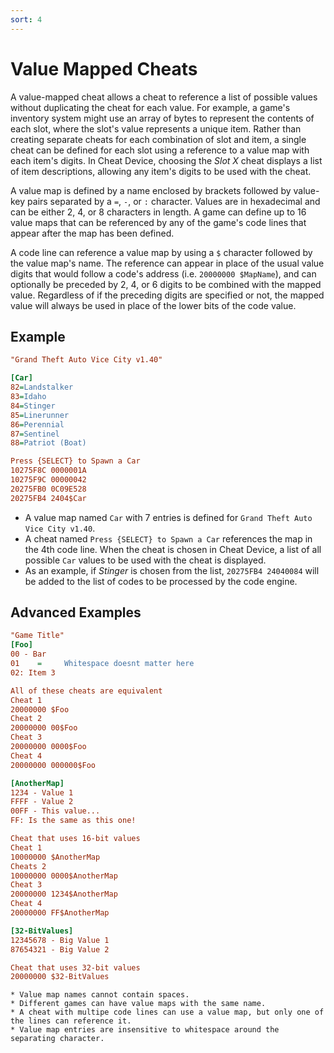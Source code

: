 ```yaml
---
sort: 4
---
```


# Value Mapped Cheats

A value-mapped cheat allows a cheat to reference a list of possible values without duplicating the cheat for each value. For example, a game's inventory system might use an array of bytes to represent the contents of each slot, where the slot's value represents a unique item. Rather than creating separate cheats for each combination of slot and item, a single cheat can be defined for each slot using a reference to a value map with each item's digits. In Cheat Device, choosing the *Slot X* cheat displays a list of item descriptions, allowing any item's digits to be used with the cheat.

A value map is defined by a name enclosed by brackets followed by value-key pairs separated by a `=`, `-`, or `:` character. Values are in hexadecimal and can be either 2, 4, or 8 characters in length. A game can define up to 16 value maps that can be referenced by any of the game's code lines that appear after the map has been defined.

A code line can reference a value map by using a `$` character followed by the value map's name. The reference can appear in place of the usual value digits that would follow a code's address (i.e. `20000000 $MapName`), and can optionally be preceded by 2, 4, or 6 digits to be combined with the mapped value. Regardless of if the preceding digits are specified or not, the mapped value will always be used in place of the lower bits of the code value.

## Example

```ini
"Grand Theft Auto Vice City v1.40"

[Car]
82=Landstalker
83=Idaho
84=Stinger
85=Linerunner
86=Perennial
87=Sentinel
88=Patriot (Boat)

Press {SELECT} to Spawn a Car
10275F8C 0000001A
10275F9C 00000042
20275FB0 0C09E528
20275FB4 2404$Car
```

* A value map named `Car` with 7 entries is defined for `Grand Theft Auto Vice City v1.40`.
* A cheat named `Press {SELECT} to Spawn a Car` references the map in the 4th code line. When the cheat is chosen in Cheat Device, a list of all possible `Car` values to be used with the cheat is displayed.
* As an example, if *Stinger* is chosen from the list, `20275FB4 24040084` will be added to the list of codes to be processed by the code engine.

## Advanced Examples

```ini
"Game Title"
[Foo]
00 - Bar
01    =     Whitespace doesnt matter here
02: Item 3

All of these cheats are equivalent
Cheat 1
20000000 $Foo
Cheat 2
20000000 00$Foo
Cheat 3
20000000 0000$Foo
Cheat 4
20000000 000000$Foo

[AnotherMap]
1234 - Value 1
FFFF - Value 2
00FF - This value...
FF: Is the same as this one!

Cheat that uses 16-bit values
Cheat 1
10000000 $AnotherMap
Cheats 2
10000000 0000$AnotherMap
Cheat 3
20000000 1234$AnotherMap
Cheat 4
20000000 FF$AnotherMap

[32-BitValues]
12345678 - Big Value 1
87654321 - Big Value 2

Cheat that uses 32-bit values
20000000 $32-BitValues
```

```note
* Value map names cannot contain spaces.
* Different games can have value maps with the same name.
* A cheat with multipe code lines can use a value map, but only one of the lines can reference it.
* Value map entries are insensitive to whitespace around the separating character.
```
